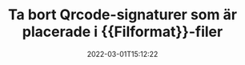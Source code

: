 ---
############################# Static ############################
layout: "auto-gen-signature"
date: 2022-03-01T15:12:22
draft: false
operation: Delete
signaturetype: Qrcode
fileformat: Ppsx
productName: Java
lang: sv
productCode: java
otherformats: pdf doc docx docm dot dotm dotx odt ott rtf xls xlsx xlsm xlsb csv ods ots xltx xltm ppt pptx pps ppsx odp otp potx potm pptm ppsm
breadcrumb: Put Qrcode signature on Ppsx for Java

############################# Head ############################
head_title: "Ta bort Qrcode-signaturer från Ppsx-filer via Java"
head_description: "Radering av specifika Qrcode-signaturer från signerade Ppsx-dokument kan enkelt utföras med kort Java-kod."

############################# Header ############################
title: "Ta bort Qrcode-signaturer som är placerade i {{Filformat}}-filer"
description: "Ta bort olika Qrcode-signaturer från {{Filformat}}-dokument. Att ta bort Qrcode-signaturer kräver enkel Java-kod."
bg_image: "https://cms.admin.containerize.com/templates/aspose/App_Themes/V3/images/bg/header1.png"
bg_overlay: false
button:
    enable: true

############################# SubMenu ############################
submenu:
    enable: true

    left:
        img_alt: "GroupDocs.Signature for Java"
        image: "https://cms.admin.containerize.com/templates/groupdocs/images/product-logos/90x90-noborder/groupdocs-signature-java.png"
        product: "GroupDocs.Signature"
        platform: "Java"



############################# About ############################
about:
    enable: true
    title: "Få information om GroupDocs.Signature for Java API-funktioner"
    content: |
        [GroupDocs.Signature for Java](https://products.groupdocs.com/signature/java/) API ger många sätt att behandla dina dokument med elektroniska signaturer. Digitala signaturer som texter, bilder, digitala certifikat, streckkoder, QR-koder, stämplar eller metadata finns tillgängliga. Kunder har möjlighet att lägga till, ta bort, uppdatera, verifiera eller söka digitala signaturer i PDF-filer, MS Word-dokument, MS Excel-arbetsböcker, MS PowerPoint-presentationer, Adobe Photoshop-filer och olika bildformat. Ett stort antal användbara funktioner och inställningar tillhandahålls.
    

############################# Steps ############################
steps:
    enable: true
    title_left: "Hur man tar bort Qrcode-signaturer från ditt {{Filformat}}-dokument"
    content_left: |
        [GroupDocs.Signature for Java](https://products.groupdocs.com/signature/java/) tillhandahåller användbar funktion för att rensa {{Filformat}} dokument från Qrcode signaturer med några rader kod.
        
        * Först, instansiera signaturobjekt som skickar sökvägen till ditt dokument som en konstruktorparameter.
        * Skapa sedan ett lämpligt signaturobjekt och ställ in dess unika identifierare.
        * Efter det, åberopa Delete-metoden som skickar signaturobjekt som måste tas bort.
        * Slutligen resultat av processdrift.

    title_right: "Systemkrav"
    content_right: |
        GroupDocs.Signature for Java stöds på alla större plattformar och operativsystem. Innan du kör koden nedan, se till att du har följande förutsättningar installerade på ditt system.

        * Operativsystem: Microsoft Windows, Linux, MacOS
        * Utvecklingsmiljöer: NetBeans, Intellij IDEA, Eclipse, etc.
        * Java runtime: J2SE 6.0 and above
        * Ladda ner den senaste versionen av GroupDocs.Signature for Java från [Maven](https://repository.groupdocs.com/webapp/#/artifacts/browse/tree/General/repo/com/groupdocs/groupdocs-signature)
         
    code: |
        ```java    
                
        // Set up input Ppsx file
        String filePath = "input.ppsx";
        // Set up output file
        String outputFilePath = "output.ppsx";

        // Instantiate Signature for input file
        Signature signature = new Signature(filePath);

        // Id of signature which is supposed to be deleted
        // such Id may be obtained as result of search operation
        String id = "eff64a14-dad9-47b0-88e5-2ee4e3604e71";

        // provide signature features to delete
        QrCodeSignature signatureToDelete = new QrCodeSignature(id);

        // delete signature
        Boolean deleteResult = signature.delete(outputFilePath, signatureToDelete);

        // process deletion result
        if (deleteResult)
        {
                System.out.println("Signature was deleted successfully!");
        }
        ```

############################# Demos ############################
demos:
    enable: true
    title: "Signering med Qrcode signaturer Live Demo"
    content: |
       Lägg till olika elektroniska signaturer i filen Ppsx just nu genom att besöka webbplatsen [GroupDocs.Signature App](https://products.groupdocs.app/signature/family).          

############################# More Formats ############################
more_formats:
    enable: true
    title: "Ta bort dina Qrcode-signaturer med Java"
    content: |
        "Radering av e-signaturer som lagts till i olika dokumentformat. Ta bort signaturer snabbt utan extra kod."
    format: 
       
       
back_to_top:
    enable: true
---